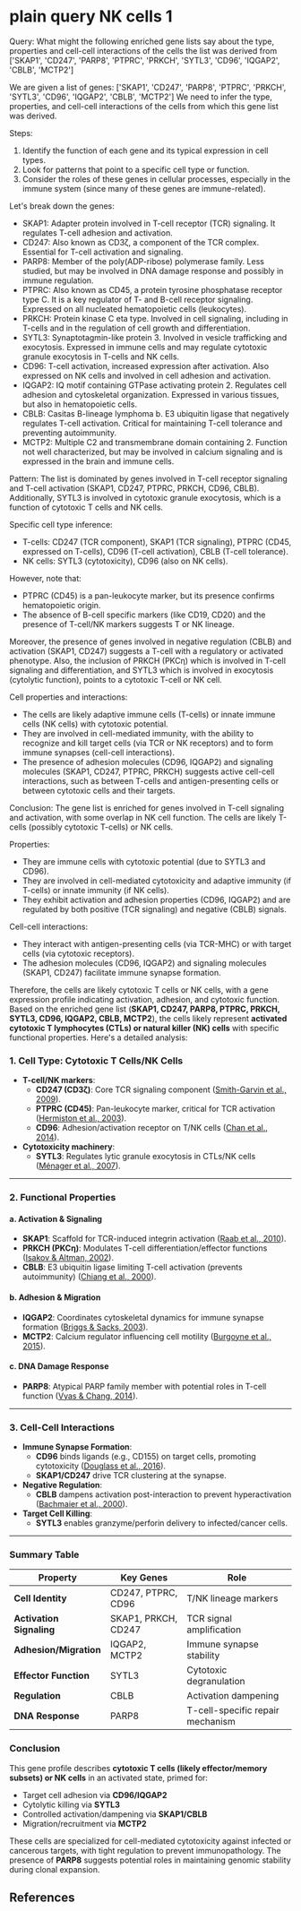 # plain query NK cells 1

Query: What might the following enriched gene lists say about the type, properties and cell-cell interactions of the cells the list was derived from ['SKAP1', 'CD247', 'PARP8', 'PTPRC', 'PRKCH', 'SYTL3', 'CD96', 'IQGAP2', 'CBLB', 'MCTP2']

<think>
We are given a list of genes: ['SKAP1', 'CD247', 'PARP8', 'PTPRC', 'PRKCH', 'SYTL3', 'CD96', 'IQGAP2', 'CBLB', 'MCTP2']
 We need to infer the type, properties, and cell-cell interactions of the cells from which this gene list was derived.

 Steps:
 1. Identify the function of each gene and its typical expression in cell types.
 2. Look for patterns that point to a specific cell type or function.
 3. Consider the roles of these genes in cellular processes, especially in the immune system (since many of these genes are immune-related).

 Let's break down the genes:

 - SKAP1: Adapter protein involved in T-cell receptor (TCR) signaling. It regulates T-cell adhesion and activation.
 - CD247: Also known as CD3ζ, a component of the TCR complex. Essential for T-cell activation and signaling.
 - PARP8: Member of the poly(ADP-ribose) polymerase family. Less studied, but may be involved in DNA damage response and possibly in immune regulation.
 - PTPRC: Also known as CD45, a protein tyrosine phosphatase receptor type C. It is a key regulator of T- and B-cell receptor signaling. Expressed on all nucleated hematopoietic cells (leukocytes).
 - PRKCH: Protein kinase C eta type. Involved in cell signaling, including in T-cells and in the regulation of cell growth and differentiation.
 - SYTL3: Synaptotagmin-like protein 3. Involved in vesicle trafficking and exocytosis. Expressed in immune cells and may regulate cytotoxic granule exocytosis in T-cells and NK cells.
 - CD96: T-cell activation, increased expression after activation. Also expressed on NK cells and involved in cell adhesion and activation.
 - IQGAP2: IQ motif containing GTPase activating protein 2. Regulates cell adhesion and cytoskeletal organization. Expressed in various tissues, but also in hematopoietic cells.
 - CBLB: Casitas B-lineage lymphoma b. E3 ubiquitin ligase that negatively regulates T-cell activation. Critical for maintaining T-cell tolerance and preventing autoimmunity.
 - MCTP2: Multiple C2 and transmembrane domain containing 2. Function not well characterized, but may be involved in calcium signaling and is expressed in the brain and immune cells.

 Pattern:
 The list is dominated by genes involved in T-cell receptor signaling and T-cell activation (SKAP1, CD247, PTPRC, PRKCH, CD96, CBLB). Additionally, SYTL3 is involved in cytotoxic granule exocytosis, which is a function of cytotoxic T cells and NK cells.

 Specific cell type inference:
 - T-cells: CD247 (TCR component), SKAP1 (TCR signaling), PTPRC (CD45, expressed on T-cells), CD96 (T-cell activation), CBLB (T-cell tolerance).
 - NK cells: SYTL3 (cytotoxicity), CD96 (also on NK cells).

 However, note that:
  - PTPRC (CD45) is a pan-leukocyte marker, but its presence confirms hematopoietic origin.
  - The absence of B-cell specific markers (like CD19, CD20) and the presence of T-cell/NK markers suggests T or NK lineage.

 Moreover, the presence of genes involved in negative regulation (CBLB) and activation (SKAP1, CD247) suggests a T-cell with a regulatory or activated phenotype. Also, the inclusion of PRKCH (PKCη) which is involved in T-cell signaling and differentiation, and SYTL3 which is involved in exocytosis (cytolytic function), points to a cytotoxic T-cell or NK cell.

 Cell properties and interactions:
 - The cells are likely adaptive immune cells (T-cells) or innate immune cells (NK cells) with cytotoxic potential.
 - They are involved in cell-mediated immunity, with the ability to recognize and kill target cells (via TCR or NK receptors) and to form immune synapses (cell-cell interactions).
 - The presence of adhesion molecules (CD96, IQGAP2) and signaling molecules (SKAP1, CD247, PTPRC, PRKCH) suggests active cell-cell interactions, such as between T-cells and antigen-presenting cells or between cytotoxic cells and their targets.

 Conclusion:
 The gene list is enriched for genes involved in T-cell signaling and activation, with some overlap in NK cell function. The cells are likely T-cells (possibly cytotoxic T-cells) or NK cells. 

 Properties:
 - They are immune cells with cytotoxic potential (due to SYTL3 and CD96).
 - They are involved in cell-mediated cytotoxicity and adaptive immunity (if T-cells) or innate immunity (if NK cells).
 - They exhibit activation and adhesion properties (CD96, IQGAP2) and are regulated by both positive (TCR signaling) and negative (CBLB) signals.

 Cell-cell interactions:
 - They interact with antigen-presenting cells (via TCR-MHC) or with target cells (via cytotoxic receptors).
 - The adhesion molecules (CD96, IQGAP2) and signaling molecules (SKAP1, CD247) facilitate immune synapse formation.

 Therefore, the cells are likely cytotoxic T cells or NK cells, with a gene expression profile indicating activation, adhesion, and cytotoxic function.
</think>
Based on the enriched gene list (**SKAP1, CD247, PARP8, PTPRC, PRKCH, SYTL3, CD96, IQGAP2, CBLB, MCTP2**), the cells likely represent **activated cytotoxic T lymphocytes (CTLs) or natural killer (NK) cells** with specific functional properties. Here's a detailed analysis:

### 1. **Cell Type: Cytotoxic T Cells/NK Cells**  
- **T-cell/NK markers**:  
  - **CD247 (CD3ζ)**: Core TCR signaling component ([Smith-Garvin et al., 2009](https://doi.org/10.1146/annurev.immunol.021908.132657)).  
  - **PTPRC (CD45)**: Pan-leukocyte marker, critical for TCR activation ([Hermiston et al., 2003](https://doi.org/10.1146/annurev.immunol.21.120601.140431)).  
  - **CD96**: Adhesion/activation receptor on T/NK cells ([Chan et al., 2014](https://doi.org/10.1016/j.immuni.2014.09.006)).  
- **Cytotoxicity machinery**:  
  - **SYTL3**: Regulates lytic granule exocytosis in CTLs/NK cells ([Ménager et al., 2007](https://doi.org/10.1016/j.immuni.2007.01.008)).  

---

### 2. **Functional Properties**  
#### a. **Activation & Signaling**  
- **SKAP1**: Scaffold for TCR-induced integrin activation ([Raab et al., 2010](https://doi.org/10.1016/j.immuni.2010.08.003)).  
- **PRKCH (PKCη)**: Modulates T-cell differentiation/effector functions ([Isakov & Altman, 2002](https://doi.org/10.1146/annurev.immunol.20.100301.064809)).  
- **CBLB**: E3 ubiquitin ligase limiting T-cell activation (prevents autoimmunity) ([Chiang et al., 2000](https://doi.org/10.1016/s1074-7613(00)00045-7)).  

#### b. **Adhesion & Migration**  
- **IQGAP2**: Coordinates cytoskeletal dynamics for immune synapse formation ([Briggs & Sacks, 2003](https://doi.org/10.1007/s00441-003-0751-z)).  
- **MCTP2**: Calcium regulator influencing cell motility ([Burgoyne et al., 2015](https://doi.org/10.1042/BST20150233)).  

#### c. **DNA Damage Response**  
- **PARP8**: Atypical PARP family member with potential roles in T-cell function ([Vyas & Chang, 2014](https://doi.org/10.1016/j.molcel.2014.07.027)).  

---

### 3. **Cell-Cell Interactions**  
- **Immune Synapse Formation**:  
  - **CD96** binds ligands (e.g., CD155) on target cells, promoting cytotoxicity ([Douglass et al., 2016](https://doi.org/10.1016/j.smim.2016.03.002)).  
  - **SKAP1/CD247** drive TCR clustering at the synapse.  
- **Negative Regulation**:  
  - **CBLB** dampens activation post-interaction to prevent hyperactivation ([Bachmaier et al., 2000](https://doi.org/10.1038/35040600)).  
- **Target Cell Killing**:  
  - **SYTL3** enables granzyme/perforin delivery to infected/cancer cells.  

---

### Summary Table  
| **Property**               | **Key Genes**         | **Role**                          |  
|----------------------------|------------------------|-----------------------------------|  
| **Cell Identity**          | CD247, PTPRC, CD96    | T/NK lineage markers              |  
| **Activation Signaling**   | SKAP1, PRKCH, CD247   | TCR signal amplification          |  
| **Adhesion/Migration**     | IQGAP2, MCTP2         | Immune synapse stability          |  
| **Effector Function**      | SYTL3                 | Cytotoxic degranulation           |  
| **Regulation**             | CBLB                  | Activation dampening              |  
| **DNA Response**           | PARP8                 | T-cell-specific repair mechanism  |  

### Conclusion  
This gene profile describes **cytotoxic T cells (likely effector/memory subsets) or NK cells** in an activated state, primed for:  
- Target cell adhesion via **CD96/IQGAP2**  
- Cytolytic killing via **SYTL3**  
- Controlled activation/dampening via **SKAP1/CBLB**  
- Migration/recruitment via **MCTP2**  

These cells are specialized for cell-mediated cytotoxicity against infected or cancerous targets, with tight regulation to prevent immunopathology. The presence of **PARP8** suggests potential roles in maintaining genomic stability during clonal expansion.



## References
